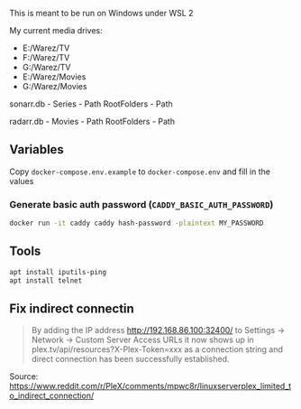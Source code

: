 This is meant to be run on Windows under WSL 2

My current media drives:

* E:/Warez/TV
* F:/Warez/TV
* G:/Warez/TV
* E:/Warez/Movies
* G:/Warez/Movies

sonarr.db - Series - Path
            RootFolders - Path

radarr.db - Movies - Path
            RootFolders - Path

## Variables

Copy `docker-compose.env.example` to `docker-compose.env` and fill in the values

### Generate basic auth password (`CADDY_BASIC_AUTH_PASSWORD`)

```sh
docker run -it caddy caddy hash-password -plaintext MY_PASSWORD
```

## Tools

```sh
apt install iputils-ping
apt install telnet
```

## Fix indirect connectin

> By adding the IP address http://192.168.86.100:32400/ to Settings -> Network -> Custom Server Access URLs it now shows up in plex.tv/api/resources?X-Plex-Token=xxx as a connection string and direct connection has been successfully established.

Source: https://www.reddit.com/r/PleX/comments/mpwc8r/linuxserverplex_limited_to_indirect_connection/
